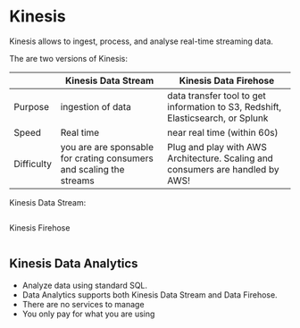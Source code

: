 # Kinesis

Kinesis allows to ingest, process, and analyse real-time streaming data.

The are two versions of Kinesis:



|            | Kinesis Data Stream                                                 | Kinesis Data Firehose                                                           |
| ---------- | ------------------------------------------------------------------- | ------------------------------------------------------------------------------- |
| Purpose    | ingestion of data                                                   | data transfer tool to get information to S3, Redshift, Elasticsearch, or Splunk |
| Speed      | Real time                                                           | near real time (within 60s)                                                     |
| Difficulty | you are are sponsable for crating consumers and scaling the streams | Plug and play with AWS Architecture. Scaling and consumers are handled by AWS!  |

Kinesis Data Stream:&#x20;

<figure><img src="https://documents.lucid.app/documents/53875b19-93a1-4800-81d1-8c84d6351a09/pages/mo..56Qw57hr?a=5970&#x26;x=79&#x26;y=-10&#x26;w=1767&#x26;h=1096&#x26;store=1&#x26;accept=image%2F*&#x26;auth=LCA%20a176c76df5d1240feaa550122bc826b7e81d6088e72e89e545d97aa5ddaae387-ts%3D1726396829" alt=""><figcaption></figcaption></figure>



Kinesis Firehose

<figure><img src="https://documents.lucid.app/documents/53875b19-93a1-4800-81d1-8c84d6351a09/pages/~y..sptvYpEQ?a=6054&#x26;x=103&#x26;y=-10&#x26;w=1233&#x26;h=1079&#x26;store=1&#x26;accept=image%2F*&#x26;auth=LCA%203aca1f13ff10b47be25406ff77bb0c529ddc6c04812a7cb6e2f2a8799c700bd7-ts%3D1726396829" alt=""><figcaption></figcaption></figure>

## Kinesis Data Analytics

* Analyze data using standard SQL.
* Data Analytics supports both Kinesis Data Stream and Data Firehose.
* There are no services to manage&#x20;
* You only pay for what you are using



